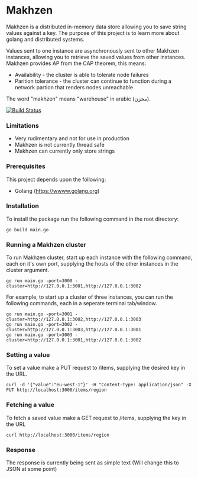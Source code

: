 # Makhzen
Makhzen is a distributed in-memory data store allowing you to save string values against a key. The purpose of this project is to learn more about golang and distributed systems.

Values sent to one instance are asynchronously sent to other Makhzen instances, allowing you to retrieve the saved values from other instances. Makhzen provides AP from the CAP theorem, this means:

* Availability - the cluster is able to tolerate node failures
* Parition tolerance - the cluster can continue to function during a network partion that renders nodes unreachable

The word "makhzen" means "warehouse" in arabic (مخزن‎).

[![Build Status](https://travis-ci.com/wolakec/makhzen.svg?branch=master)](https://travis-ci.com/wolakec/makhzen)

### Limitations
- Very rudimentary and not for use in production
- Makhzen is not currently thread safe
- Makhzen can currently only store strings

### Prerequisites
This project depends upon the following:
  - Golang (https://wwww.golang.org)

### Installation
To install the package run the following command in the root directory:
```
go build main.go
```

### Running a Makhzen cluster
To run Makhzen cluster, start up each instance with the following command, each on it's own port, supplying the hosts of the other instances in the cluster argument. 
```
go run main.go -port=3000 -cluster=http://127.0.0.1:3001,http://127.0.0.1:3002
```

For example, to start up a cluster of three instances, you can run the following commands, each in a seperate terminal tab/window.
```
go run main.go -port=3001 -cluster=http://127.0.0.1:3002,http://127.0.0.1:3003
go run main.go -port=3002 -cluster=http://127.0.0.1:3003,http://127.0.0.1:3001
go run main.go -port=3003 -cluster=http://127.0.0.1:3001,http://127.0.0.1:3002
```

### Setting a value
To set a value make a PUT request to /items, supplying the desired key in the URL.

```
curl -d '{"value":"eu-west-1"}' -H "Content-Type: application/json" -X PUT http://localhost:3000/items/region
```

### Fetching a value
To fetch a saved value make a GET request to /items, supplying the key in the URL

```
curl http://localhost:3000/items/region
```

### Response
The response is currently being sent as simple text (Will change this to JSON at some point)
